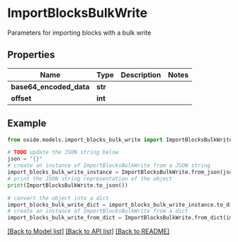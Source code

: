 # ImportBlocksBulkWrite

Parameters for importing blocks with a bulk write

## Properties

Name | Type | Description | Notes
------------ | ------------- | ------------- | -------------
**base64_encoded_data** | **str** |  | 
**offset** | **int** |  | 

## Example

```python
from oxide.models.import_blocks_bulk_write import ImportBlocksBulkWrite

# TODO update the JSON string below
json = "{}"
# create an instance of ImportBlocksBulkWrite from a JSON string
import_blocks_bulk_write_instance = ImportBlocksBulkWrite.from_json(json)
# print the JSON string representation of the object
print(ImportBlocksBulkWrite.to_json())

# convert the object into a dict
import_blocks_bulk_write_dict = import_blocks_bulk_write_instance.to_dict()
# create an instance of ImportBlocksBulkWrite from a dict
import_blocks_bulk_write_from_dict = ImportBlocksBulkWrite.from_dict(import_blocks_bulk_write_dict)
```
[[Back to Model list]](../README.md#documentation-for-models) [[Back to API list]](../README.md#documentation-for-api-endpoints) [[Back to README]](../README.md)


